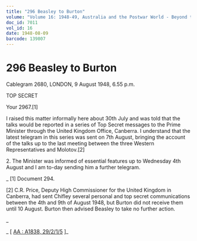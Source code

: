 ```yaml
---
title: "296 Beasley to Burton"
volume: "Volume 16: 1948-49, Australia and the Postwar World - Beyond the Region"
doc_id: 7011
vol_id: 16
date: 1948-08-09
barcode: 139807
---
```


# 296 Beasley to Burton

Cablegram 2680, LONDON, 9 August 1948, 6.55 p.m.

TOP SECRET

Your 2967.[1]

I raised this matter informally here about 30th July and was told that the talks would be reported in a series of Top Secret messages to the Prime Minister through the United Kingdom Office, Canberra. I understand that the latest telegram in this series was sent on 7th August, bringing the account of the talks up to the last meeting between the three Western Representatives and Molotov.[2]

2\. The Minister was informed of essential features up to Wednesday 4th August and I am to-day sending him a further telegram.

_ [1] Document 294.

[2] C.R. Price, Deputy High Commissioner for the United Kingdom in Canberra, had sent Chifley several personal and top secret communications between the 4th and 9th of August 1948, but Burton did not receive them until 10 August. Burton then advised Beasley to take no further action.

_

_ [ [AA : A1838, 29/2/1/5](http://www.naa.gov.au/cgi-bin/Search?O=I&Number=139807) ]_
